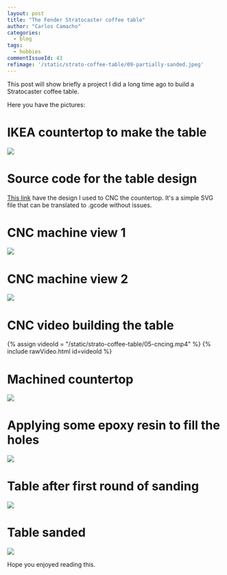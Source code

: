```yaml
---
layout: post
title: "The Fender Stratocaster coffee table"
author: "Carlos Camacho"
categories:
  - blog
tags:
  - hobbies
commentIssueId: 43
refimage: '/static/strato-coffee-table/09-partially-sanded.jpeg'
---
```


This post will show briefly a project I did a
long time ago to build a Stratocaster coffee table.

Here you have the pictures:

# IKEA countertop to make the table

![](/static/strato-coffee-table/01-countertop-raw.jpg)

# Source code for the table design

[This link](/static/strato-coffee-table/02-table-design.svg)
have the design I used to CNC the countertop. It's a simple
SVG file that can be translated to .gcode without issues.

# CNC machine view 1

![](/static/strato-coffee-table/03-cncing.jpeg)

# CNC machine view 2
![](/static/strato-coffee-table/04-cncing.jpeg)

# CNC video building the table

{% assign videoId = "/static/strato-coffee-table/05-cncing.mp4" %}
{% include rawVideo.html id=videoId %}

# Machined countertop

![](/static/strato-coffee-table/06-cnced.jpg)

# Applying some epoxy resin to fill the holes

![](/static/strato-coffee-table/07-epoxyed.jpg)

# Table after first round of sanding

![](/static/strato-coffee-table/08-partially-sanded.jpeg)

# Table sanded

![](/static/strato-coffee-table/09-partially-sanded.jpeg)

Hope you enjoyed reading this.
